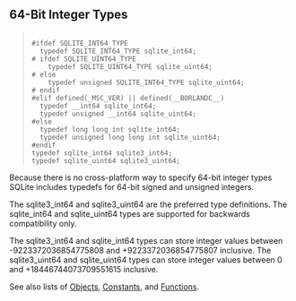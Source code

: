## 64\-Bit Integer Types




> ```
> 
> #ifdef SQLITE_INT64_TYPE
>   typedef SQLITE_INT64_TYPE sqlite_int64;
> # ifdef SQLITE_UINT64_TYPE
>     typedef SQLITE_UINT64_TYPE sqlite_uint64;
> # else
>     typedef unsigned SQLITE_INT64_TYPE sqlite_uint64;
> # endif
> #elif defined(_MSC_VER) || defined(__BORLANDC__)
>   typedef __int64 sqlite_int64;
>   typedef unsigned __int64 sqlite_uint64;
> #else
>   typedef long long int sqlite_int64;
>   typedef unsigned long long int sqlite_uint64;
> #endif
> typedef sqlite_int64 sqlite3_int64;
> typedef sqlite_uint64 sqlite3_uint64;
> 
> ```



Because there is no cross\-platform way to specify 64\-bit integer types
SQLite includes typedefs for 64\-bit signed and unsigned integers.


The sqlite3\_int64 and sqlite3\_uint64 are the preferred type definitions.
The sqlite\_int64 and sqlite\_uint64 types are supported for backwards
compatibility only.


The sqlite3\_int64 and sqlite\_int64 types can store integer values
between \-9223372036854775808 and \+9223372036854775807 inclusive. The
sqlite3\_uint64 and sqlite\_uint64 types can store integer values
between 0 and \+18446744073709551615 inclusive.


See also lists of
 [Objects](../c3ref/objlist.html),
 [Constants](../c3ref/constlist.html), and
 [Functions](../c3ref/funclist.html).


